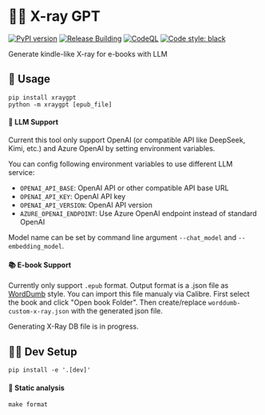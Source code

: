 # 🔬📖 X-ray GPT
[![PyPI version](https://badge.fury.io/py/xraygpt.svg)](https://badge.fury.io/py/xraygpt) [![Release Building](https://github.com/iaalm/xraygpt/actions/workflows/release.yml/badge.svg)](https://github.com/iaalm/xraygpt/actions/workflows/release.yml) [![CodeQL](https://github.com/iaalm/xraygpt/actions/workflows/codeql.yml/badge.svg)](https://github.com/iaalm/xraygpt/actions/workflows/codeql.yml) [![Code style: black](https://img.shields.io/badge/code%20style-black-000000.svg)](https://github.com/psf/black) 

Generate kindle-like X-ray for e-books with LLM

## 🚀 Usage
```shell
pip install xraygpt
python -m xraygpt [epub_file]
```


#### 🤖 LLM Support
Current this tool only support OpenAI (or compatible API like DeepSeek, Kimi, etc.) and Azure OpenAI by setting environment variables.

You can config following environment variables to use different LLM service:
- `OPENAI_API_BASE`: OpenAI API or other compatible API base URL
- `OPENAI_API_KEY`: OpenAI API key
- `OPENAI_API_VERSION`: OpenAI API version
- `AZURE_OPENAI_ENDPOINT`: Use Azure OpenAI endpoint instead of standard OpenAI

Model name can be set by command line argument `--chat_model` and `--embedding_model`.

#### 📚 E-book Support
Currently only support `.epub` format. Output format is a .json file as [WordDumb](https://github.com/xxyzz/WordDumb) style. You can import this file manualy via Calibre. First select the book and click "Open book Folder". Then create/replace `worddumb-custom-x-ray.json` with the generated json file.

Generating X-Ray DB file is in progress.

## 🧑‍💻 Dev Setup
```shell
pip install -e '.[dev]'
```

#### 🎩 Static analysis
```shell
make format
```
